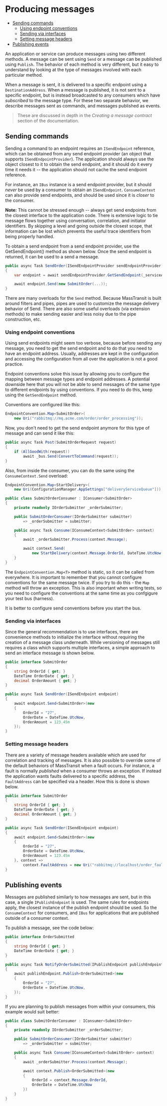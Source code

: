# Producing messages
<!-- TOC -->

- [Sending commands](#sending-commands)
    - [Using endpoint conventions](#using-endpoint-conventions)
    - [Sending via interfaces](#sending-via-interfaces)
    - [Setting message headers](#setting-message-headers)
- [Publishing events](#publishing-events)

<!-- /TOC -->
An application or service can produce messages using two different methods. A message can be sent using `Send` or a 
message can be published using `Publish`. The behavior of each method is very different, but it easy to understand
by looking at the type of messages involved with each particular method.

When a message is sent, it is delivered to a specific endpoint using a `DestinationAddress`. When a message is published,
it is not sent to a specific endpoint, but is instead broadcasted to any consumers which have *subscribed* to the message type.
For these two separate behavior, we describe messages sent as commands, and messages published as events.

> These are discussed in depth in the *Creating a message contract* section of the documentation.

## Sending commands

Sending a command to an endpoint requires an `ISendEndpoint` reference, which can be obtained from any send endpoint provider
(an object that supports `ISendEndpointProvider`). The application should always use the object closest to it to obtain the send
endpoint, and it should do it every time it needs it -- the application should not cache the send endpoint reference.

For instance, an `IBus` instance is a send endpoint provider, but it should *never* be used by a consumer to obtain
an `ISendEndpoint`. `ConsumeContext` can also provide send endpoints, and should be used since it is *closer* to the consumer.

<div class="alert alert-info">
<b>Note:</b>
	This cannot be stressed enough -- always get send endpoints from the closest interface to the application code. There
	is extensive logic to tie message flows together using conversation, correlation, and initiator identifiers. By skipping
	a level and going outside the closest scope, that information can be lost which prevents the useful trace identifiers from
	being properly handled.
</div>

To obtain a send endpoint from a send endpoint provider, use the GetSendEndpoint() method as shown below. Once the send endpoint 
is returned, it can be used to a send a message.

```csharp
public async Task SendOrder(ISendEndpointProvider sendEndpointProvider)
{
    var endpoint = await sendEndpointProvider.GetSendEndpoint(_serviceAddress);

    await endpoint.Send(new SubmitOrder(...));
}
```

There are many overloads for the `Send` method. Because MassTransit is built around filters and pipes, pipes are used to customize the message delivery behavior of Send. There are also some useful overloads (via extension methods) to make sending easier and less noisy due to the pipe construction, etc.

### Using endpoint conventions

Using send endpoints might seem too verbose, because before sending any message, you need to get the send endpoint and to do that you need to have an endpoint address. Usually, addresses are kept in the configuration and accessing the configuration from all over the application is not a good practice.

Endpoint conventions solve this issue by allowing you to configure the mapping between message types and endpoint addresses. A potential downside here that you will not be able to send messages of the same type to different endpoints by using conventions. If you need to do this, keep using the `GetSendEndpoint` method.

Conventions are configured like this:

```csharp
EndpointConvention.Map<SubmitOrder>(
    new Uri("rabbitmq://mq.acme.com/order/order_processing"));
```

Now, you don't need to get the send endpoint anymore for this type of message and can send it like this:

```csharp
public async Task Post(SubmitOrderRequest request)
{
    if (AllGoodWith(request))
        await _bus.Send(ConvertToCommand(request));
}
```

Also, from inside the consumer, you can do the same using the `ConsumeContext.Send` overload:

```csharp
EndpointConvention.Map<StartDelivery>(
    new Uri(ConfigurationManager.AppSettings["deliveryServiceQueue"]));
```

```csharp
public class SubmitOrderConsumer : IConsumer<SubmitOrder>
{
    private readonly IOrderSubmitter _orderSubmitter;

    public SubmitOrderConsumer(IOrderSubmitter submitter)
        => _orderSubmitter = submitter;

    public async Task Consume(IConsumeContext<SubmitOrder> context)
    {
        await _orderSubmitter.Process(context.Message);

        await context.Send(
            new StartDelivery(context.Message.OrderId, DateTime.UtcNow));
    }
}
```

The `EndpointConvention.Map<T>` method is static, so it can be called from everywhere. It is important to remember that you cannot configure conventions for the same message twice. If you try to do this - the `Map` method will throw an exception. This is also important when writing tests, so you need to configure the conventions at the same time as you confgigure your test bus (harness).

It is better to configure send conventions before you start the bus.

### Sending via interfaces

Since the general recommendation is to use interfaces, there are convenience methods to initialize the interface without
requiring the creation of a message class underneath. While versioning of messages still requires a class which supports
multiple interfaces, a simple approach to send an interface message is shown below.

```csharp
public interface SubmitOrder
{
    string OrderId { get; }
    DateTime OrderDate { get; }
    decimal OrderAmount { get; }
}

public async Task SendOrder(ISendEndpoint endpoint)
{
    await endpoint.Send<SubmitOrder>(new
    {
        OrderId = "27",
        OrderDate = DateTime.UtcNow,
        OrderAmount = 123.45m
    });
}
```

### Setting message headers

There are a variety of message headers available which are used for correlation and tracking of messages. It is also possible to override some of the default behaviors of MassTransit when a fault occurs. For instance, a fault is normally *published* when a consumer throws an exception. If instead the application wants faults delivered to a specific address, the ``FaultAddress`` can be specified via a header. How this is done is shown below.

```csharp
public interface SubmitOrder
{
    string OrderId { get; }
    DateTime OrderDate { get; }
    decimal OrderAmount { get; }
}

public async Task SendOrder(ISendEndpoint endpoint)
{
    await endpoint.Send<SubmitOrder>(new
    {
        OrderId = "27",
        OrderDate = DateTime.UtcNow,
        OrderAmount = 123.45m
    }, context => 
        context.FaultAddress = new Uri("rabbitmq://localhost/order_faults"));
}
```

## Publishing events

Messages are published similarly to how messages are sent, but in this case, a single `IPublishEndpoint` is used. The same rules for endpoints apply, the closest instance of the publish endpoint should be used. So the `ConsumeContext` for consumers, and `IBus` for applications that are published outside of a consumer context.

To publish a message, see the code below:

```csharp
public interface OrderSubmitted
{
    string OrderId { get; }
    DateTime OrderDate { get; }
}

public async Task NotifyOrderSubmitted(IPublishEndpoint publishEndpoint)
{
    await publishEndpoint.Publish<OrderSubmitted>(new
    {
        OrderId = "27",
        OrderDate = DateTime.UtcNow,
    });
}
```

If you are planning to publish messages from within your consumers, this example would suit better:

```csharp
public class SubmitOrderConsumer : IConsumer<SubmitOrder>
{
    private readonly IOrderSubmitter _orderSubmitter;

    public SubmitOrderConsumer(IOrderSubmitter submitter)
        => _orderSubmitter = submitter;

    public async Task Consume(IConsumeContext<SubmitOrder> context)
    {
        await _orderSubmitter.Process(context.Message);

        await context.Publish<OrderSubmitted>(new
        {
            OrderId = context.Message.OrderId,
            OrderDate = DateTime.UtcNow
        })
    }
}

```